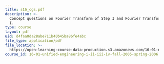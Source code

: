 ```yaml
---
title: s16_cgs.pdf
description: >-
  Concept questions on Fourier Transform of Step I and Fourier Transform of Step
  I.
type: course
layout: pdf
uid: d4faa0da28abe711b40b45ba86fe4abc
file_type: application/pdf
file_location: >-
  https://open-learning-course-data-production.s3.amazonaws.com/16-01-unified-engineering-i-ii-iii-iv-fall-2005-spring-2006/d4faa0da28abe711b40b45ba86fe4abc_s16_cgs.pdf
course_id: 16-01-unified-engineering-i-ii-iii-iv-fall-2005-spring-2006
---
```

